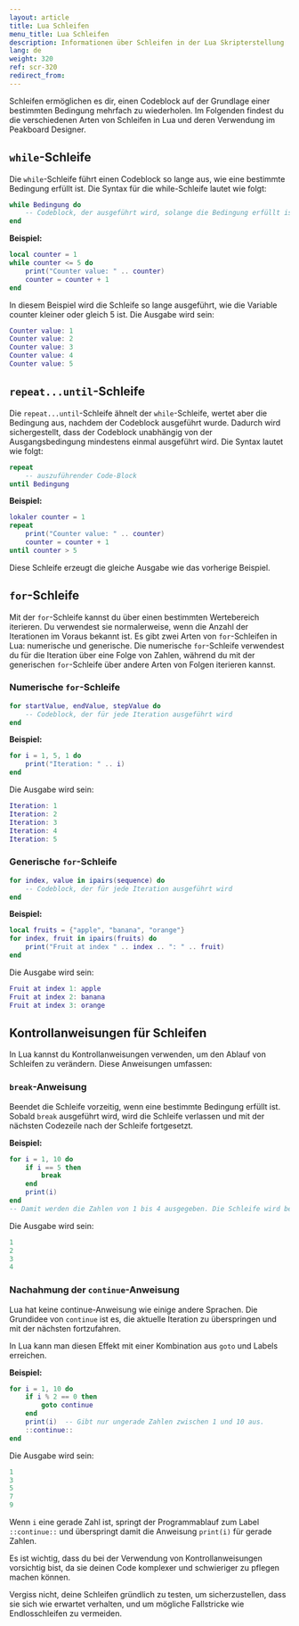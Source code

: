 ```yaml
---
layout: article
title: Lua Schleifen
menu_title: Lua Schleifen
description: Informationen über Schleifen in der Lua Skripterstellung
lang: de
weight: 320
ref: scr-320
redirect_from:
---
```


Schleifen ermöglichen es dir, einen Codeblock auf der Grundlage einer bestimmten Bedingung mehrfach zu wiederholen. Im Folgenden findest du die verschiedenen Arten von Schleifen in Lua und deren Verwendung im Peakboard Designer.

## `while`-Schleife

Die `while`-Schleife führt einen Codeblock so lange aus, wie eine bestimmte Bedingung erfüllt ist. Die Syntax für die while-Schleife lautet wie folgt:

```lua
while Bedingung do
    -- Codeblock, der ausgeführt wird, solange die Bedingung erfüllt ist
end
```

**Beispiel:**

```lua
local counter = 1
while counter <= 5 do
    print("Counter value: " .. counter)
    counter = counter + 1
end
```

In diesem Beispiel wird die Schleife so lange ausgeführt, wie die Variable counter kleiner oder gleich 5 ist. Die Ausgabe wird sein:

```lua
Counter value: 1
Counter value: 2
Counter value: 3
Counter value: 4
Counter value: 5
```

## `repeat...until`-Schleife

Die `repeat...until`-Schleife ähnelt der `while`-Schleife, wertet aber die Bedingung aus, nachdem der Codeblock ausgeführt wurde. Dadurch wird sichergestellt, dass der Codeblock unabhängig von der Ausgangsbedingung mindestens einmal ausgeführt wird. Die Syntax lautet wie folgt:

```lua
repeat
    -- auszuführender Code-Block
until Bedingung
```

**Beispiel:**

```lua
lokaler counter = 1
repeat
    print("Counter value: " .. counter)
    counter = counter + 1
until counter > 5
```

Diese Schleife erzeugt die gleiche Ausgabe wie das vorherige Beispiel.

## `for`-Schleife

Mit der `for`-Schleife kannst du über einen bestimmten Wertebereich iterieren. Du verwendest sie normalerweise, wenn die Anzahl der Iterationen im Voraus bekannt ist. Es gibt zwei Arten von `for`-Schleifen in Lua: numerische und generische. Die numerische `for`-Schleife verwendest du für die Iteration über eine Folge von Zahlen, während du mit der generischen `for`-Schleife über andere Arten von Folgen iterieren kannst.

### Numerische `for`-Schleife

```lua
for startValue, endValue, stepValue do
    -- Codeblock, der für jede Iteration ausgeführt wird
end
```

**Beispiel:**

```lua
for i = 1, 5, 1 do
    print("Iteration: " .. i)
end
```

Die Ausgabe wird sein:

```lua
Iteration: 1
Iteration: 2
Iteration: 3
Iteration: 4
Iteration: 5
```

### Generische `for`-Schleife

```lua
for index, value in ipairs(sequence) do
    -- Codeblock, der für jede Iteration ausgeführt wird
end
```

**Beispiel:**

```lua
local fruits = {"apple", "banana", "orange"}
for index, fruit in ipairs(fruits) do
    print("Fruit at index " .. index .. ": " .. fruit)
end
```

Die Ausgabe wird sein:

```lua
Fruit at index 1: apple
Fruit at index 2: banana
Fruit at index 3: orange
```

## Kontrollanweisungen für Schleifen

In Lua kannst du Kontrollanweisungen verwenden, um den Ablauf von Schleifen zu verändern. Diese Anweisungen umfassen:

### `break`-Anweisung

Beendet die Schleife vorzeitig, wenn eine bestimmte Bedingung erfüllt ist. Sobald `break` ausgeführt wird, wird die Schleife verlassen und mit der nächsten Codezeile nach der Schleife fortgesetzt.

**Beispiel:**

```lua
for i = 1, 10 do
    if i == 5 then
        break
    end
    print(i)
end
-- Damit werden die Zahlen von 1 bis 4 ausgegeben. Die Schleife wird beendet, wenn i gleich 5 ist.
```

Die Ausgabe wird sein:

```lua
1
2
3
4
```

### Nachahmung der `continue`-Anweisung

Lua hat keine continue-Anweisung wie einige andere Sprachen. Die Grundidee von `continue` ist es, die aktuelle Iteration zu überspringen und mit der nächsten fortzufahren.

In Lua kann man diesen Effekt mit einer Kombination aus `goto` und Labels erreichen.

**Beispiel:**

```lua
for i = 1, 10 do
    if i % 2 == 0 then
        goto continue
    end
    print(i)  -- Gibt nur ungerade Zahlen zwischen 1 und 10 aus.
    ::continue::
end
```

Die Ausgabe wird sein:

```lua
1
3
5
7
9
```

Wenn `i` eine gerade Zahl ist, springt der Programmablauf zum Label `::continue::` und überspringt damit die Anweisung `print(i)` für gerade Zahlen.

Es ist wichtig, dass du bei der Verwendung von Kontrollanweisungen vorsichtig bist, da sie deinen Code komplexer und schwieriger zu pflegen machen können.

Vergiss nicht, deine Schleifen gründlich zu testen, um sicherzustellen, dass sie sich wie erwartet verhalten, und um mögliche Fallstricke wie Endlosschleifen zu vermeiden.
